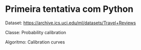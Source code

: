 # Primeira tentativa com Python 


Dataset: https://archive.ics.uci.edu/ml/datasets/Travel+Reviews

Classe: Probability calibration

Algoritmo: Calibration curves
